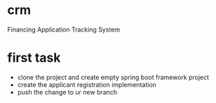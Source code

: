 # crm
Financing Application Tracking System
# first task
- clone the project and create empty spring boot framework project
- create the applicant registration implementation
- push the change to ur new branch
